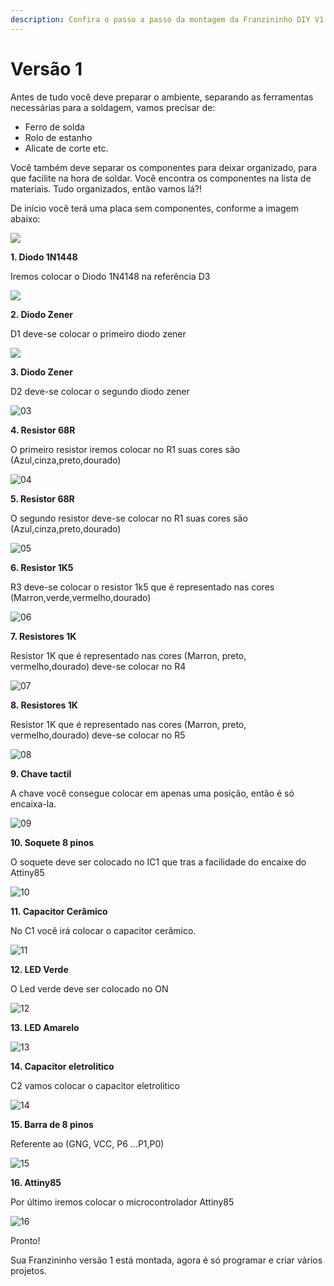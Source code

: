 ```yaml
---
description: Confira o passo a passo da montagem da Franzininho DIY V1
---
```


# Versão 1

Antes de tudo você deve preparar o ambiente, separando as ferramentas necessárias para a soldagem, vamos precisar de:

* Ferro de solda
* Rolo de estanho
* Alicate de corte etc.

Você também deve separar os componentes para deixar organizado, para que facilite na hora de soldar. Você encontra os componentes na lista de materiais. Tudo organizados, então vamos lá?!

De início você terá uma placa sem componentes, conforme a imagem abaixo:

![](../../.gitbook/assets/montagem-v1-00.png)

**1. Diodo 1N1448**

Iremos colocar o Diodo 1N4148 na referência D3

![](../../.gitbook/assets/montagem-v1-01.png)

**2. Diodo Zener**

D1 deve-se colocar o primeiro diodo zener

![](../../.gitbook/assets/montagem-v1-02.png)

**3. Diodo Zener**

D2 deve-se colocar o segundo diodo zener

![03](../../.gitbook/assets/montagem-v1-03.png)

**4. Resistor 68R**

O primeiro resistor iremos colocar no R1 suas cores são \(Azul,cinza,preto,dourado\)

![04](../../.gitbook/assets/montagem-v1-04.png)

**5. Resistor 68R**

O segundo resistor deve-se colocar no R1 suas cores são \(Azul,cinza,preto,dourado\)

![05](../../.gitbook/assets/montagem-v1-05.png)

**6. Resistor 1K5**

R3 deve-se colocar o resistor 1k5 que é representado nas cores \(Marron,verde,vermelho,dourado\)

![06](../../.gitbook/assets/montagem-v1-06.png)

**7. Resistores 1K**

Resistor 1K que é representado nas cores \(Marron, preto, vermelho,dourado\) deve-se colocar no R4

![07](../../.gitbook/assets/montagem-v1-07.png)

**8. Resistores 1K**

Resistor 1K que é representado nas cores \(Marron, preto, vermelho,dourado\) deve-se colocar no R5

![08](../../.gitbook/assets/montagem-v1-08.png)

**9. Chave tactil**

A chave você consegue colocar em apenas uma posição, então é só encaixa-la.

![09](../../.gitbook/assets/montagem-v1-09.png)

**10. Soquete 8 pinos**

O soquete deve ser colocado no IC1 que tras a facilidade do encaixe do Attiny85

![10](../../.gitbook/assets/montagem-v1-10.png)

**11. Capacitor Cerâmico**

No C1 você irá colocar o capacitor cerâmico.

![11](../../.gitbook/assets/montagem-v1-11.png)

**12. LED Verde**

O Led verde deve ser colocado no ON

![12](../../.gitbook/assets/montagem-v1-12.png)

**13. LED Amarelo**

![13](../../.gitbook/assets/montagem-v1-13.png)

**14. Capacitor eletrolitico**

C2 vamos colocar o capacitor eletrolitico

![14](../../.gitbook/assets/montagem-v1-14.png)

**15. Barra de 8 pinos**

Referente ao \(GNG, VCC, P6 ...P1,P0\)

![15](../../.gitbook/assets/montagem-v1-15.png)

**16. Attiny85**

Por último iremos colocar o microcontrolador Attiny85

![16](../../.gitbook/assets/montagem-v1-16.png)

Pronto!

Sua Franzininho versão 1 está montada, agora é só programar e criar vários projetos.

